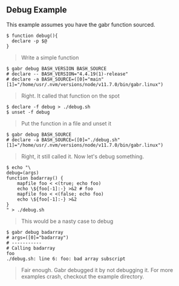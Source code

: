 
## Debug Example
This example assumes you have the gabr function sourced.
```shell
$ function debug(){
  declare -p $@
}
```
> Write a simple function

```shell
$ gabr debug BASH_VERSION BASH_SOURCE
# declare -- BASH_VERSION="4.4.19(1)-release"
# declare -a BASH_SOURCE=([0]="main" [1]="/home/usr/.nvm/versions/node/v11.7.0/bin/gabr.linux")
```
> Right. It called that function on the spot

```shell
$ declare -f debug > ./debug.sh
$ unset -f debug
```
> Put the function in a file and unset it

```shell
$ gabr debug BASH_SOURCE
# declare -a BASH_SOURCE=([0]="./debug.sh" [1]="/home/usr/.nvm/versions/node/v11.7.0/bin/gabr.linux")
```
> Right, it still called it. Now let's debug something.

```shell
$ echo "\
debug=(args)
function badarray() {
    mapfile foo < <(true; echo foo)
    echo \${foo[-1]:-} >&2 # foo
    mapfile foo < <(false; echo foo)
    echo \${foo[-1]:-} >&2
}
" > ./debug.sh
```
> This would be a nasty case to debug 

```shell
$ gabr debug badarray
# args=([0]="badarray")
# -----------
# Calling badarray
foo
./debug.sh: line 6: foo: bad array subscript
```
> Fair enough. Gabr debugged it by not debugging it.
> For more examples crash, checkout the example directory.
